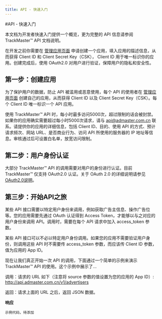 ```yaml
---
title: API - 快速入门
---
```


#API - 快速入门

本文档为开发者快速入门提供一个概览，更为完整的 API 信息请参阅 TrackMaster™ API 文档说明。

在开发之前你需要在 [管理应用页面](http://api.trackmaster.com.cn/app/new) 申请创建一个应用，填入应用的描述信息，从而获得 Client ID 和 Client Secret Key（CSK）， Client ID 用于唯一标识你的应用。创建完成后，使用 OAuth2.0 对用户进行验证，保障用户的隐私和安全性。

<h2 id="step1">第一步：创建应用</h2>

为了保护用户的数据，防止 API 被滥用或恶意使用，每个 API 的使用者在 [管理应用页面](http://api.trackmaster.com.cn/app/new) 创建自己的应用，从而获得 Client ID 以及 Client Secret Key（CSK）。每个 Client ID 唯一标识一个 API 应用。

使用 TrackMaster™ API 时，每小时最多访问5000次，超过限制的话会被封禁。如果你的应用确实需要超过每小时5000次请求，请与 api@admaster.com.cn 联系。请提供你的应用的详细信息，包括 Client ID、目的、使用 API 的方式、预计请求频次、网站 URL、是否商业行为、访问 API 所使用的服务器的 IP 地址等信息。审核通过后可设置白名单，放宽访问限制。

<h2 id="step2">第二步：用户身份认证</h2>

大部分 TrackMaster™ API 的调用需要对用户的身份进行认证。目前 TrackMaster™ 仅支持 OAuth2.0 认证。关于 OAuth 2.0 的详细说明请参见 [OAuth2.0说明](/trackmaster/v1/apiOauth/)。

<h2 id="step3">第三步：开始API之旅</h2>

某些 API 接口需要以特定用户身份来调用，例如获取广告主信息、操作广告位等。您的应用需要先通过 OAuth 认证得到 Access Token，才能够以与之对应的用户身份来调用 API。调用时，需要在每个 API 请求中加入 access_token 参数。

某些 API 接口可以不必以特定用户身份调用。如果您的应用不需要验证用户身份，则调用这些 API 时不需要传 access_token 参数，而应该传 Client ID 参数，值为应用的 App ID。

现在让我们真正开始一次 API 的调用，下面通过一个简单的示例来演示 TrackMaster™ API 的使用。这个示例中展示了...

调用：请求的 URL 如下（注意将 source 参数的值设置为您的应用的 App ID）:
http://api.admaster.com.cn/v1/advertisers

返回：请求上面的 URL 之后，返回 JSON 数据。

**响应**

    示例代码，待添加


